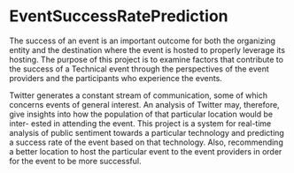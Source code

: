 # EventSuccessRatePrediction

The success of an event is an important outcome for both the organizing entity and the destination where the event is hosted to properly leverage its hosting. The purpose of this project is to examine factors that contribute to the success of a Technical event through the perspectives of the event providers and the participants who experience the events. 

Twitter generates a constant stream of communication, some of which concerns events of general interest. An analysis of Twitter may, therefore, give insights into how the population of that particular location would be inter- ested in attending the event. This project is a system for real-time analysis of public sentiment towards a particular technology and predicting a success rate of the event based on that technology. Also, recommending a better location to host the particular event to the event providers in order for the event to be more successful.
